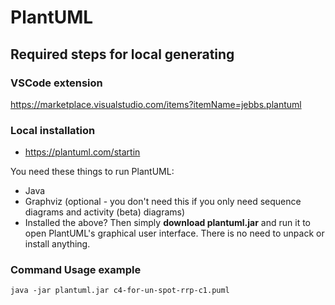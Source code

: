 # PlantUML

## Required steps for local generating

### VSCode extension
https://marketplace.visualstudio.com/items?itemName=jebbs.plantuml

### Local installation
- https://plantuml.com/startin

You need these things to run PlantUML:
- Java
- Graphviz (optional - you don't need this if you only need sequence diagrams and activity (beta) diagrams)
- Installed the above? Then simply **download plantuml.jar** and run it to open PlantUML's graphical user interface. There is no need to unpack or install anything.

### Command Usage example
```
java -jar plantuml.jar c4-for-un-spot-rrp-c1.puml
```
